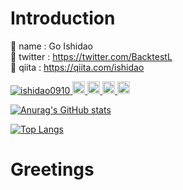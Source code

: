 # Introduction
:man: name : Go Ishidao <br>
:hatching_chick: twitter : https://twitter.com/BacktestL <br>
:green_book: qiita : https://qiita.com/ishidao <br>

<p align="left">
  <a href="https://github.com/ishidao0910/ishidao0910/">
    <img src="https://komarev.com/ghpvc/?username=ishidao0910" alt="ishidao0910" />
  </a>
  <a href="http://twitter.com/BacktestL">
    <img height="20" src="https://img.shields.io/twitter/follow/BacktestL?label=Twitter&logo=twitter&style=flat" />
  </a>
  <a href="https://github.com/ishidao0910">
    <img height="20" src="https://img.shields.io/github/followers/ishidao0910?label=follow&logo=github&style=flat" />
  </a>
  <a href="http://qiita.com/ishidao">
    <img height="20" src="https://qiita-badge.apiapi.app/s/ishidao/posts.svg" />
  </a>
  <//qiita.com/ishidao">
    <img height="20" src="https://qiita-badge.apiapi.app/s/ishidao0910/contributions.svg" />
  </a>
</p>

[![Anurag's GitHub stats](https://github-readme-stats.vercel.app/api?username=ishidao0910&show_icons=true&count_private=true&show_icons=true&theme=vision-friendly-dark)](https://github.com/anuraghazra/github-readme-stats)

[![Top Langs](https://github-readme-stats.vercel.app/api/top-langs/?username=ishidao0910&layout=compact)](https://github.com/anuraghazra/github-readme-stats)

# Greetings




<!--
**ishidao0910/ishidao0910** is a ✨ _special_ ✨ repository because its `README.md` (this file) appears on your GitHub profile.

Here are some ideas to get you started:

- 🔭 I’m currently working on ...
- 🌱 I’m currently learning ...
- 👯 I’m looking to collaborate on ...
- 🤔 I’m looking for help with ...
- 💬 Ask me about ...
- 📫 How to reach me: ...
- 😄 Pronouns: ...
- ⚡ Fun fact: ...
-->

